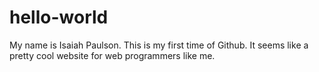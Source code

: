# hello-world

My name is Isaiah Paulson.
  This is my first time of Github.
    It seems like a pretty cool website for web programmers like me.
      
